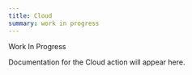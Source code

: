 ```yaml
---
title: Cloud
summary: work in progress
---
```


Work In Progress

Documentation for the Cloud action will appear here.
